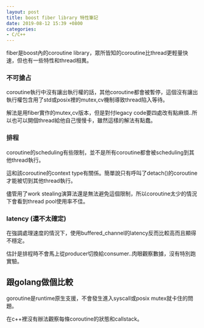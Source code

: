 ```yaml
---
layout: post
title: boost fiber library 特性筆記
date: 2019-08-12 15:39 +0800
categories:
- C/C++
---
```


fiber是boost內的coroutine library，眾所皆知的coroutine比thread更輕量快速，但也有一些特性和thread相異。

### 不可搶占

coroutine執行中沒有讓出執行權的話，其他coroutine都會被暫停，這個沒有讓出執行權包含用了std或posix裡的mutex,cv機制導致thread陷入等待。

解法是用fiber實作的mutex,cv版本，但是對付legacy code要四處改有點麻煩..所以也可以開個thread給他自己慢慢卡，雖然這樣的解法有點蠢。

### 排程

coroutine的scheduling有些限制，並不是所有coroutine都會被scheduling到其他thread執行。

這和該coroutine的context type有關係。簡單說只有呼叫了detach()的coroutine才能被切到其他thread執行。

儘管用了work stealing演算法還是無法避免這個限制，所以coroutine太少的情況下會看到thread pool使用率不佳。

### latency (還不太確定)

在強調處理速度的情況下，使用buffered_channel的latency反而比較高而且顯得不穩定。

估計是排程時不會馬上從producer切換給consumer..肉眼觀察數據，沒有特別跑實驗。

## 跟golang做個比較

goroutine是runtime原生支援，不會發生進入syscall或posix mutex就卡住的問題。

在c++裡沒有辦法觀察每條coroutine的狀態和callstack。
